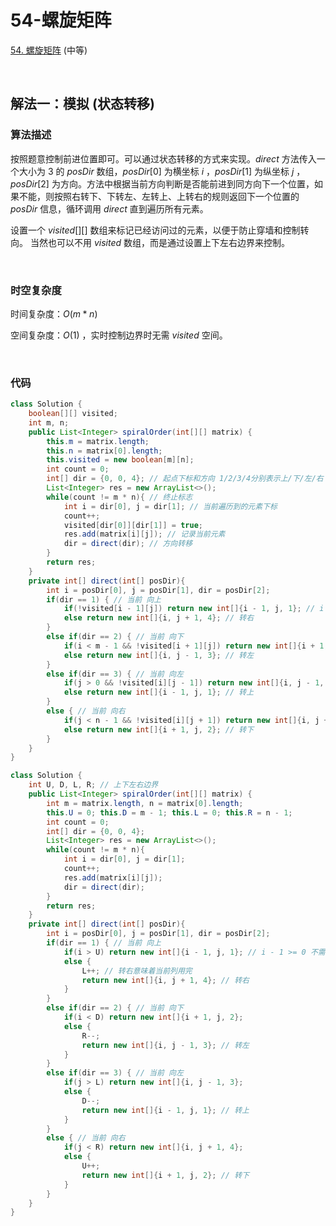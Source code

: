 # 54-螺旋矩阵

[54. 螺旋矩阵](https://leetcode.cn/problems/spiral-matrix/) (中等)

<br />

## 解法一：模拟 (状态转移)

### 算法描述

按照题意控制前进位置即可。可以通过状态转移的方式来实现。$direct$ 方法传入一个大小为 $3$ 的  $posDir$ 数组，$posDir[0]$ 为横坐标 $i$ ，$posDir[1]$ 为纵坐标 $j$ ， $posDir[2]$ 为方向。方法中根据当前方向判断是否能前进到同方向下一个位置，如果不能，则按照右转下、下转左、左转上、上转右的规则返回下一个位置的 $posDir$ 信息，循环调用 $direct$ 直到遍历所有元素。

设置一个 $visited[][]$ 数组来标记已经访问过的元素，以便于防止穿墙和控制转向。 当然也可以不用 $visited$ 数组，而是通过设置上下左右边界来控制。

<br />

### 时空复杂度

时间复杂度：$O(m*n)$

空间复杂度：$O(1)$ ，实时控制边界时无需 $visited$ 空间。

<br />

### 代码

```java
class Solution {
    boolean[][] visited;
    int m, n;
    public List<Integer> spiralOrder(int[][] matrix) {
        this.m = matrix.length;
        this.n = matrix[0].length;
        this.visited = new boolean[m][n];
        int count = 0;
        int[] dir = {0, 0, 4}; // 起点下标和方向 1/2/3/4分别表示上/下/左/右
        List<Integer> res = new ArrayList<>();
        while(count != m * n){ // 终止标志
            int i = dir[0], j = dir[1]; // 当前遍历到的元素下标
            count++;
            visited[dir[0]][dir[1]] = true;
            res.add(matrix[i][j]); // 记录当前元素
            dir = direct(dir); // 方向转移
        }
        return res;
    }
    private int[] direct(int[] posDir){
        int i = posDir[0], j = posDir[1], dir = posDir[2];
        if(dir == 1) { // 当前 向上
            if(!visited[i - 1][j]) return new int[]{i - 1, j, 1}; // i - 1 >= 0 不需要
            else return new int[]{i, j + 1, 4}; // 转右
        }
        else if(dir == 2) { // 当前 向下
            if(i < m - 1 && !visited[i + 1][j]) return new int[]{i + 1, j, 2}; 
            else return new int[]{i, j - 1, 3}; // 转左
        }
        else if(dir == 3) { // 当前 向左
            if(j > 0 && !visited[i][j - 1]) return new int[]{i, j - 1, 3}; 
            else return new int[]{i - 1, j, 1}; // 转上
        }
        else { // 当前 向右
            if(j < n - 1 && !visited[i][j + 1]) return new int[]{i, j + 1, 4}; 
            else return new int[]{i + 1, j, 2}; // 转下
        }
    }
}
```



```java
class Solution {
    int U, D, L, R; // 上下左右边界
    public List<Integer> spiralOrder(int[][] matrix) {
        int m = matrix.length, n = matrix[0].length;
        this.U = 0; this.D = m - 1; this.L = 0; this.R = n - 1;
        int count = 0;
        int[] dir = {0, 0, 4};
        List<Integer> res = new ArrayList<>();
        while(count != m * n){
            int i = dir[0], j = dir[1];
            count++;
            res.add(matrix[i][j]);
            dir = direct(dir);
        }
        return res;
    }
    private int[] direct(int[] posDir){
        int i = posDir[0], j = posDir[1], dir = posDir[2];
        if(dir == 1) { // 当前 向上
            if(i > U) return new int[]{i - 1, j, 1}; // i - 1 >= 0 不需要
            else {
                L++; // 转右意味着当前列用完
                return new int[]{i, j + 1, 4}; // 转右
            }
        }
        else if(dir == 2) { // 当前 向下
            if(i < D) return new int[]{i + 1, j, 2}; 
            else {
                R--;
                return new int[]{i, j - 1, 3}; // 转左
            }
        }
        else if(dir == 3) { // 当前 向左
            if(j > L) return new int[]{i, j - 1, 3}; 
            else {
                D--;
                return new int[]{i - 1, j, 1}; // 转上
            }
        }
        else { // 当前 向右
            if(j < R) return new int[]{i, j + 1, 4}; 
            else {
                U++;
                return new int[]{i + 1, j, 2}; // 转下
            }
        }
    }
}
```

<br />


